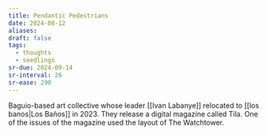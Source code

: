 ```yaml
---
title: Pendantic Pedestrians
date: 2024-08-12
aliases: 
draft: false
tags:
  - thoughts
  - seedlings
sr-due: 2024-09-14
sr-interval: 26
sr-ease: 290
---
```

Baguio-based art collective whose leader [[Ivan Labanye]] relocated to [[los banos|Los Baños]] in 2023. They release a digital magazine called Tila. One of the issues of the magazine used the layout of The Watchtower.